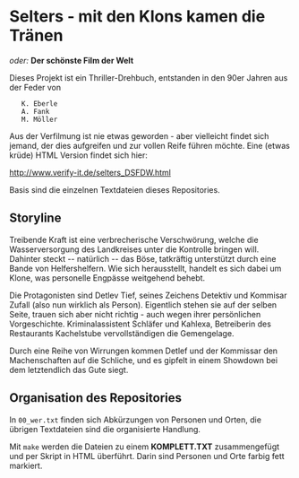 # Selters - mit den Klons kamen die Tränen

*oder:* **Der schönste Film der Welt**

Dieses Projekt ist ein Thriller-Drehbuch, entstanden in den 90er Jahren 
aus der Feder von 
```
   K. Eberle
   A. Fank
   M. Möller
```

Aus der Verfilmung ist nie etwas geworden - aber vielleicht findet sich
jemand, der dies aufgreifen und zur vollen Reife führen möchte.
Eine (etwas krüde) HTML Version findet sich hier:

http://www.verify-it.de/selters_DSFDW.html

Basis sind die einzelnen Textdateien dieses Repositories.

## Storyline

Treibende Kraft ist eine verbrecherische Verschwörung, welche die
Wasserversorgung des Landkreises unter die Kontrolle bringen will.
Dahinter steckt -- natürlich -- das Böse, tatkräftig unterstützt durch
eine Bande von Helfershelfern. Wie sich herausstellt, handelt es sich
dabei um Klone, was personelle Engpässe weitgehend behebt.

Die Protagonisten sind Detlev Tief, seines Zeichens Detektiv und Kommisar Zufall
(also nun wirklich als Person). Eigentlich stehen sie auf der selben Seite,
trauen sich aber nicht richtig - auch wegen ihrer persönlichen Vorgeschichte.
Kriminalassistent Schläfer und Kahlexa, Betreiberin des Restaurants
Kachelstube vervollständigen die Gemengelage.

Durch eine Reihe von Wirrungen kommen Detlef und der Kommissar den
Machenschaften auf die Schliche, und es gipfelt in einem Showdown
bei dem letztendlich das Gute siegt.

## Organisation des Repositories

In `00_wer.txt` finden sich Abkürzungen von Personen und Orten, 
die übrigen Textdateien sind die organisierte Handlung.

Mit `make` werden die Dateien zu einem **KOMPLETT.TXT** zusammengefügt
und per Skript in HTML überführt.
Darin sind Personen und Orte farbig fett markiert.
